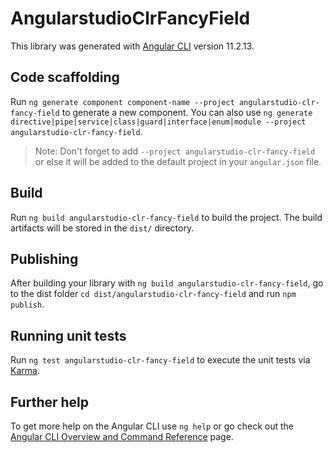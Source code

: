 # AngularstudioClrFancyField

This library was generated with [Angular CLI](https://github.com/angular/angular-cli) version 11.2.13.

## Code scaffolding

Run `ng generate component component-name --project angularstudio-clr-fancy-field` to generate a new component. You can also use `ng generate directive|pipe|service|class|guard|interface|enum|module --project angularstudio-clr-fancy-field`.
> Note: Don't forget to add `--project angularstudio-clr-fancy-field` or else it will be added to the default project in your `angular.json` file. 

## Build

Run `ng build angularstudio-clr-fancy-field` to build the project. The build artifacts will be stored in the `dist/` directory.

## Publishing

After building your library with `ng build angularstudio-clr-fancy-field`, go to the dist folder `cd dist/angularstudio-clr-fancy-field` and run `npm publish`.

## Running unit tests

Run `ng test angularstudio-clr-fancy-field` to execute the unit tests via [Karma](https://karma-runner.github.io).

## Further help

To get more help on the Angular CLI use `ng help` or go check out the [Angular CLI Overview and Command Reference](https://angular.io/cli) page.
